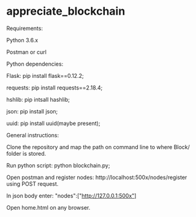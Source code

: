 # appreciate_blockchain

Requirements:

Python 3.6.x

Postman or curl

Python dependencies:

Flask: pip install flask==0.12.2;

requests: pip install requests==2.18.4;

hshlib: pip intsall hashlib;

json: pip install json;

uuid: pip install uuid(maybe present);


General instructions:

Clone the repository and map the path on command line to where Block/ folder is stored.

Run python script: python blockchain.py;

Open postman and register nodes: http://localhost:500x/nodes/register using POST request.

In json body enter: "nodes":["http://127.0.0.1:500x"]

Open home.html on any browser.
